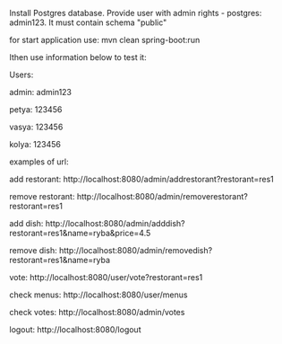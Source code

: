 <p>Install Postgres database. Provide user with admin rights - postgres: admin123. It must contain schema "public"</p>
<p></p>
<p>for start application use: mvn clean spring-boot:run</p>
<p>Ithen use information below to test it:</p>
<p></p>
<p>Users:</p>
<p>admin: admin123</p>
<p>petya: 123456</p>
<p>vasya: 123456</p>
<p>kolya: 123456</p>
<p></p>
<p>examples of url:</p>
<p>add restorant: http://localhost:8080/admin/addrestorant?restorant=res1</p>
<p>remove restorant: http://localhost:8080/admin/removerestorant?restorant=res1</p>
<p>add dish: http://localhost:8080/admin/adddish?restorant=res1&name=ryba&price=4.5</p>
<p>remove dish: http://localhost:8080/admin/removedish?restorant=res1&name=ryba</p>
<p>vote: http://localhost:8080/user/vote?restorant=res1</p>
<p>check menus: http://localhost:8080/user/menus</p
<p>check votes: http://localhost:8080/admin/votes</p>
<p>logout: http://localhost:8080/logout</p>
